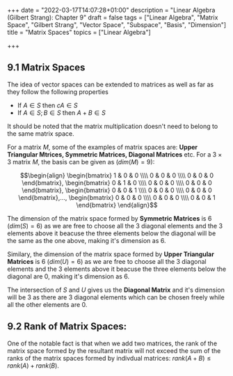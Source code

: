 +++
date = "2022-03-17T14:07:28+01:00"
description = "Linear Algebra (Gilbert Strang): Chapter 9"
draft = false
tags = ["Linear Algebra", "Matrix Space", "Gilbert Strang",
"Vector Space", "Subspace", "Basis", "Dimension"]
title = "Matrix Spaces"
topics = ["Linear Algebra"]

+++

## 9.1 Matrix Spaces

The idea of vector spaces can be extended to matrices as well as far as they follow the following properties

* If $A \in S$ then $cA \in S$
* If $A \in S; B \in S$ then $A+B \in S$

It should be noted that the matrix multiplication doesn't need to belong to the same matrix space.

For a matrix $M$, some of the examples of matrix spaces are: <b>Upper Triangular Mtrices, Symmetric Matrices, Diagonal Matrices</b> etc. For a $3 \times 3$ matrix $M$, the basis can be given as ($dim(M) = 9)$:

$$\begin{align}
\begin{bmatrix}
    1 & 0 & 0 \\\\
    0 & 0 & 0 \\\\
    0 & 0 & 0
\end{bmatrix},
\begin{bmatrix}
    0 & 1 & 0 \\\\
    0 & 0 & 0 \\\\
    0 & 0 & 0
\end{bmatrix},
\begin{bmatrix}
    0 & 0 & 1 \\\\
    0 & 0 & 0 \\\\
    0 & 0 & 0
\end{bmatrix},...,
\begin{bmatrix}
    0 & 0 & 0 \\\\
    0 & 0 & 0 \\\\
    0 & 0 & 1
\end{bmatrix}
\end{align}$$

The dimension of the matrix space formed by <b>Symmetric Matrices</b> is 6 ($dim(S) = 6$) as we are free to choose all the 3 diagonal elements and the $3$ elements above it beacuse the three elements below the diagonal will be the same as the one above, making it's dimension as 6. 

Similary, the dimension of the matrix space formed by <b>Upper Triangular Matrices</b> is 6 ($dim(U) = 6$) as we are free to choose all the 3 diagonal elements and the $3$ elements above it beacuse the three elements below the diagonal are $0$, making it's dimension as 6. 

The intersection of $S$ and $U$ gives us the <b>Diagonal Matrix</b> and it's dimension will be $3$ as there are $3$ diagonal elements which can be chosen freely while all the other elements are 0.

## 9.2 Rank of Matrix Spaces:

One of the notable fact is that when we add two matrices, the rank of the matrix space formed by the resultant matrix will not exceed the sum of the ranks of the matrix spaces formed by indivdual matrices: $rank(A+B) \leq rank(A) + rank(B)$.
